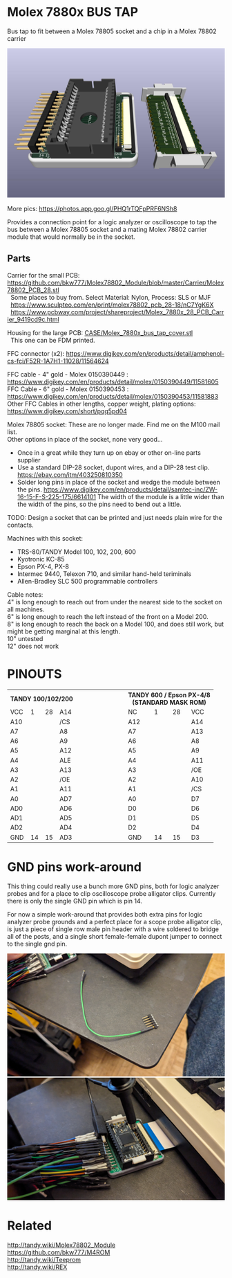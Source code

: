# Molex 7880x BUS TAP
Bus tap to fit between a Molex 78805 socket and a chip in a Molex 78802 carrier

![](Molex_7880x_28_BUS_TAP.jpg)

More pics: https://photos.app.goo.gl/PHQ1rTQFpPRF6NSh8

Provides a connection point for a logic analyzer or oscilloscope to tap the bus between a Molex 78805 socket and a mating Molex 78802 carrier module that would normally be in the socket.

## Parts

Carrier for the small PCB: https://github.com/bkw777/Molex78802_Module/blob/master/Carrier/Molex78802_PCB_28.stl  
&nbsp;&nbsp;Some places to buy from. Select Material: Nylon, Process: SLS or MJF  
&nbsp;&nbsp;https://www.sculpteo.com/en/print/molex78802_pcb_28-18/nC7YgK6X  
&nbsp;&nbsp;https://www.pcbway.com/project/shareproject/Molex_7880x_28_PCB_Carrier_9419cd9c.html

Housing for the large PCB: [CASE/Molex_7880x_bus_tap_cover.stl](CASE/Molex_7880x_bus_tap_cover.stl)  
&nbsp;&nbsp;This one can be FDM printed.

FFC connector (x2): https://www.digikey.com/en/products/detail/amphenol-cs-fci/F52R-1A7H1-11028/11564624

FFC cable - 4" gold - Molex 0150390449 : https://www.digikey.com/en/products/detail/molex/0150390449/11581605  
FFC Cable - 6" gold - Molex 0150390453 : https://www.digikey.com/en/products/detail/molex/0150390453/11581883  
Other FFC Cables in other lengths, copper weight, plating options: https://www.digikey.com/short/pqq5pd04  

Molex 78805 socket: These are no longer made. Find me on the M100 mail list.  
Other options in place of the socket, none very good...  
* Once in a great while they turn up on ebay or other on-line parts supplier
* Use a standard DIP-28 socket, dupont wires, and a DIP-28 test clip. https://ebay.com/itm/403250810350  
* Solder long pins in place of the socket and wedge the module between the pins. https://www.digikey.com/en/products/detail/samtec-inc/ZW-16-15-F-S-225-175/6614101
The width of the module is a little wider than the width of the pins, so the pins need to bend out a little.  

TODO: Design a socket that can be printed and just needs plain wire for the contacts.

Machines with this socket:  
* TRS-80/TANDY Model 100, 102, 200, 600
* Kyotronic KC-85
* Epson PX-4, PX-8
* Intermec 9440, Telexon 710, and similar hand-held teriminals
* Allen-Bradley SLC 500 programmable controllers

Cable notes:  
4" is long enough to reach out from under the nearest side to the socket on all machines.  
6" is long enough to reach the left instead of the front on a Model 200.  
8" is long enough to reach the back on a Model 100, and does still work, but might be getting marginal at this length.  
10" untested  
12" does not work

# PINOUTS
<table>
<tr> <th colspan=4>TANDY 100/102/200</th> <th width=100></th> <th colspan=4>TANDY 600 / Epson PX-4/8<br>(STANDARD MASK ROM)</th> </tr>
<tr> <td>VCC</td><td>1</td><td>28</td><td>A14</td> <td></td>  <td>NC</td><td>1</td><td>28</td><td>VCC</td> </tr>
<tr> <td>A10</td><td></td><td></td><td>/CS</td> <td></td>  <td>A12</td><td></td><td></td><td>A14</td> </tr>
<tr> <td>A7</td><td></td><td></td><td>A8</td> <td></td>  <td>A7</td><td></td><td></td><td>A13</td> </tr>
<tr> <td>A6</td><td></td><td></td><td>A9</td> <td></td>  <td>A6</td><td></td><td></td><td>A8</td> </tr>
<tr> <td>A5</td><td></td><td></td><td>A12</td> <td></td>  <td>A5</td><td></td><td></td><td>A9</td> </tr>
<tr> <td>A4</td><td></td><td></td><td>ALE</td> <td></td>  <td>A4</td><td></td><td></td><td>A11</td> </tr>
<tr> <td>A3</td><td></td><td></td><td>A13</td> <td></td>  <td>A3</td><td></td><td></td><td>/OE</td> </tr>
<tr> <td>A2</td><td></td><td></td><td>/OE</td> <td></td>  <td>A2</td><td></td><td></td><td>A10</td> </tr>
<tr> <td>A1</td><td></td><td></td><td>A11</td> <td></td>  <td>A1</td><td></td><td></td><td>/CS</td> </tr>
<tr> <td>A0</td><td></td><td></td><td>AD7</td> <td></td>  <td>A0</td><td></td><td></td><td>D7</td> </tr>
<tr> <td>AD0</td><td></td><td></td><td>AD6</td> <td></td>  <td>D0</td><td></td><td></td><td>D6</td> </tr>
<tr> <td>AD1</td><td></td><td></td><td>AD5</td> <td></td>  <td>D1</td><td></td><td></td><td>D5</td> </tr>
<tr> <td>AD2</td><td></td><td></td><td>AD4</td> <td></td>  <td>D2</td><td></td><td></td><td>D4</td> </tr>

<tr> <td>GND</td><td>14</td><td>15</td><td>AD3</td> <td></td>  <td>GND</td><td>14</td><td>15</td><td>D3</td> </tr>
</table>
<!--
|     |     |     |     |     |     |     |     |     |     |
| --- | --- | --- | --- | --- | --- | --- | --- | --- | --- |
| VCC | 1   | 28  | A14 |     |     | NC  | 1   | 28  | VCC |
| A10 |     |     | /CS |     |     | A12 |     |     | A14 |
| A7  |     |     | A8  |     |     | A7  |     |     | A13 |
| A6  |     |     | A9  |     |     | A6  |     |     | A8  |
| A5  |     |     | A12 |     |     | A5  |     |     | A9  |
| A4  |     |     | ALE |     |     | A4  |     |     | A11 |
| A3  |     |     | A13 |     |     | A3  |     |     | /OE |
| A2  |     |     | /OE |     |     | A2  |     |     | A10 |
| A1  |     |     | A11 |     |     | A1  |     |     | /CS |
| A0  |     |     | AD7 |     |     | A0  |     |     | D7  |
| AD0 |     |     | AD6 |     |     | D0  |     |     | D6  |
| AD1 |     |     | AD5 |     |     | D1  |     |     | D5  |
| AD2 |     |     | AD4 |     |     | D2  |     |     | D4  |
| GND | 14  | 15  | AD3 |     |     | GND | 14  | 15  | D3  |
-->

# GND pins work-around
This thing could really use a bunch more GND pins, both for logic analyzer probes and for a place to clip oscilloscope probe alligator clips.
Currently there is only the single GND pin which is pin 14.

For now a simple work-around that provides both extra pins for logic analyzer probe grounds and a perfect place for a scope probe alligator clip, is just a piece of single row male pin header with a wire soldered to bridge all of the posts, and a single short female-female dupont jumper to connect to the single gnd pin.

![](gnd_pins_workaround.jpg)
![](scope_probe_gnd_alligator.jpg)

# Related
http://tandy.wiki/Molex78802_Module  
https://github.com/bkw777/M4ROM  
http://tandy.wiki/Teeprom  
http://tandy.wiki/REX  
